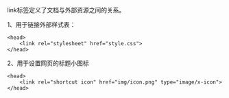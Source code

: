 link标签定义了文档与外部资源之间的关系。

1、用于链接外部样式表：
```
<head>
    <link rel="stylesheet" href="style.css">
</head>
```

2、用于设置网页的标题小图标
```
<head>
    <link rel="shortcut icon" href="img/icon.png" type="image/x-icon">
</head>
```

